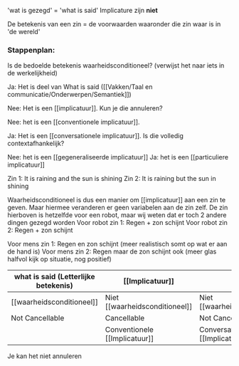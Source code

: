 'wat is gezegd' = 'what is said'
Implicature zijn **niet** 

De betekenis van een zin = de voorwaarden waaronder die zin waar is in 'de wereld'

### Stappenplan:
Is de bedoelde betekenis waarheidsconditioneel?
(verwijst het naar iets in de werkelijkheid)

Ja: Het is deel van What is said ([[Vakken/Taal en communicatie/Onderwerpen/Semantiek]])

Nee: Het is een [[implicatuur]]. 
Kun je die annuleren?

Nee: het is een [[conventionele implicatuur]].

Ja: Het is een [[conversationele implicatuur]]. 
Is die volledig contextafhankelijk?

Nee: het is een [[gegeneraliseerde implicatuur]]
Ja: het is een [[particuliere implicatuur]]




Zin 1: It is raining and the sun is shining
Zin 2: It is raining but the sun in shining

Waarheidsconditioneel is dus een manier om [[implicatuur]] aan een zin te geven. Maar hiermee veranderen er geen variabelen aan de zin zelf. De zin hierboven is hetzelfde voor een robot, maar wij weten dat er toch 2 andere dingen gezegd worden
Voor robot zin 1: Regen + zon schijnt
Voor robot zin 2: Regen + zon schijnt

Voor mens zin 1: Regen en zon schijnt (meer realistisch somt op wat er aan de hand is)
Voor mens zin 2: Regen maar de zon schijnt ook (meer glas halfvol kijk op situatie, nog positief)


| what is said (Letterlijke betekenis)             | [[Implicatuur]]                |                             |
| ------------------------- | ------------------------------ | --------------------------- |
| [[waarheidsconditioneel]] | Niet [[waarheidsconditioneel]] | Niet [[waarheidsconditioneel]]  |
| Not Cancellable           | Cancellable                    | Not Cancellable             |
|                           | Conventionele [[Implicatuur]]      | Conversationele [[Implicatuur]] |
   


Je kan het niet annuleren